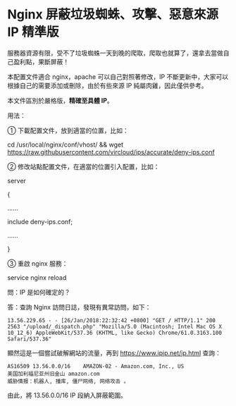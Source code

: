 # Nginx 屏蔽垃圾蜘蛛、攻擊、惡意來源 IP 精準版

服務器資源有限，受不了垃圾蜘蛛一天到晚的爬取，爬取也就算了，還拿去當做自己盈利點，果斷屏蔽！

本配置文件適合 nginx，apache 可以自己對照著修改，IP 不斷更新中，大家可以根據自己的需要添加或刪除，由於有些來源 IP 純屬肉雞，因此僅供參考。

本文件區別於嚴格版，**精確至具體 IP**。

用法：

① 下載配置文件，放到適當的位置，比如：

cd /usr/local/nginx/conf/vhost/ && wget https://raw.githubusercontent.com/vircloud/ips/accurate/deny-ips.conf

② 修改站點配置文件，在適當的位置引入配置，比如：

server

{

......

include deny-ips.conf;

......

}

③ 重啟 nginx 服務：

service nginx reload


問：IP 是如何確定的？

答：查詢 Nginx 訪問日誌，發現有異常訪問，如下：

```
13.56.229.65 - - [26/Jan/2018:22:32:42 +0800] "GET / HTTP/1.1" 200 2563 "/upload/_dispatch.php" "Mozilla/5.0 (Macintosh; Intel Mac OS X 10_12_6) AppleWebKit/537.36 (KHTML, like Gecko) Chrome/61.0.3163.100 Safari/537.36"
```

顯然這是一個嘗試破解網站的流量，再到 https://www.ipip.net/ip.html 查詢：

```
AS16509	13.56.0.0/16	AMAZON-02 - Amazon.com, Inc., US
美国加利福尼亚州旧金山 amazon.com
威胁情报：机器人, 撞库, 僵尸网络, 网络攻击 。
```

由此，將 13.56.0.0/16 IP 段納入屏蔽範圍。
